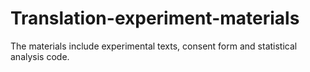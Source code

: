 # Translation-experiment-materials
The materials include experimental texts, consent form and statistical analysis code.
